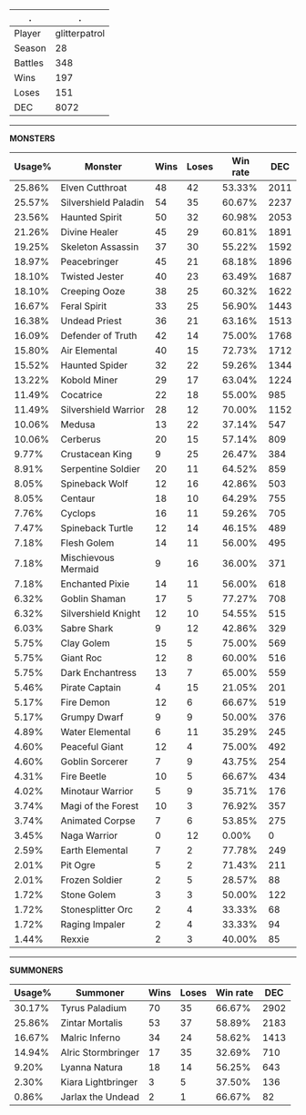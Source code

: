 .|.
|-|-
Player|glitterpatrol
Season|28
Battles|348
Wins|197
Loses|151
DEC|8072

---
**MONSTERS**

Usage%|Monster|Wins|Loses|Win rate|DEC|
-|-|-|-|-|-|
25.86%|Elven Cutthroat|48|42|53.33%|2011|
25.57%|Silvershield Paladin|54|35|60.67%|2237|
23.56%|Haunted Spirit|50|32|60.98%|2053|
21.26%|Divine Healer|45|29|60.81%|1891|
19.25%|Skeleton Assassin|37|30|55.22%|1592|
18.97%|Peacebringer|45|21|68.18%|1896|
18.10%|Twisted Jester|40|23|63.49%|1687|
18.10%|Creeping Ooze|38|25|60.32%|1622|
16.67%|Feral Spirit|33|25|56.90%|1443|
16.38%|Undead Priest|36|21|63.16%|1513|
16.09%|Defender of Truth|42|14|75.00%|1768|
15.80%|Air Elemental|40|15|72.73%|1712|
15.52%|Haunted Spider|32|22|59.26%|1344|
13.22%|Kobold Miner|29|17|63.04%|1224|
11.49%|Cocatrice|22|18|55.00%|985|
11.49%|Silvershield Warrior|28|12|70.00%|1152|
10.06%|Medusa|13|22|37.14%|547|
10.06%|Cerberus|20|15|57.14%|809|
9.77%|Crustacean King|9|25|26.47%|384|
8.91%|Serpentine Soldier|20|11|64.52%|859|
8.05%|Spineback Wolf|12|16|42.86%|503|
8.05%|Centaur|18|10|64.29%|755|
7.76%|Cyclops|16|11|59.26%|705|
7.47%|Spineback Turtle|12|14|46.15%|489|
7.18%|Flesh Golem|14|11|56.00%|495|
7.18%|Mischievous Mermaid|9|16|36.00%|371|
7.18%|Enchanted Pixie|14|11|56.00%|618|
6.32%|Goblin Shaman|17|5|77.27%|708|
6.32%|Silvershield Knight|12|10|54.55%|515|
6.03%|Sabre Shark|9|12|42.86%|329|
5.75%|Clay Golem|15|5|75.00%|569|
5.75%|Giant Roc|12|8|60.00%|516|
5.75%|Dark Enchantress|13|7|65.00%|559|
5.46%|Pirate Captain|4|15|21.05%|201|
5.17%|Fire Demon|12|6|66.67%|519|
5.17%|Grumpy Dwarf|9|9|50.00%|376|
4.89%|Water Elemental|6|11|35.29%|245|
4.60%|Peaceful Giant|12|4|75.00%|492|
4.60%|Goblin Sorcerer|7|9|43.75%|254|
4.31%|Fire Beetle|10|5|66.67%|434|
4.02%|Minotaur Warrior|5|9|35.71%|176|
3.74%|Magi of the Forest|10|3|76.92%|357|
3.74%|Animated Corpse|7|6|53.85%|275|
3.45%|Naga Warrior|0|12|0.00%|0|
2.59%|Earth Elemental|7|2|77.78%|249|
2.01%|Pit Ogre|5|2|71.43%|211|
2.01%|Frozen Soldier|2|5|28.57%|88|
1.72%|Stone Golem|3|3|50.00%|122|
1.72%|Stonesplitter Orc|2|4|33.33%|68|
1.72%|Raging Impaler|2|4|33.33%|94|
1.44%|Rexxie|2|3|40.00%|85|

---
**SUMMONERS**

Usage%|Summoner|Wins|Loses|Win rate|DEC|
-|-|-|-|-|-|
30.17%|Tyrus Paladium|70|35|66.67%|2902|
25.86%|Zintar Mortalis|53|37|58.89%|2183|
16.67%|Malric Inferno|34|24|58.62%|1413|
14.94%|Alric Stormbringer|17|35|32.69%|710|
9.20%|Lyanna Natura|18|14|56.25%|643|
2.30%|Kiara Lightbringer|3|5|37.50%|136|
0.86%|Jarlax the Undead|2|1|66.67%|82|
